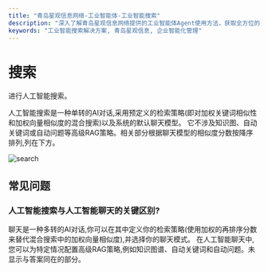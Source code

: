 ```yaml
---
title: "青岛星观信息网络-工业智能体-工业智能搜索"
description: "深入了解青岛星观信息网络提供的工业智能体Agent使用方法，获取全方位的操作指导，高效提升工业智能化水平。"
keywords: "工业智能搜索解决方案, 青岛星观信息, 企业智能化管理"
---
```


# 搜索

进行人工智能搜索。

人工智能搜索是一种单转的AI对话,采用预定义的检索策略(即对加权关键词相似性和加权向量相似度的混合搜索)以及系统的默认聊天模型。
它不涉及知识图、自动关键词或自动问题等高级RAG策略。相关部分根据聊天模型的相似度分数按降序排列,列在下方。

![search](/docs-assets/img/ai/search/search.png)

## 常见问题

### 人工智能搜索与人工智能聊天的关键区别?

聊天是一种多转的AI对话,你可以在其中定义你的检索策略(使用加权的再排序分数来替代混合搜索中的加权向量相似度),并选择你的聊天模式。
在人工智能聊天中,您可以为特定情况配置高级RAG策略,例如知识图谱、自动关键词和自动问题。未显示与答案同在的部分。